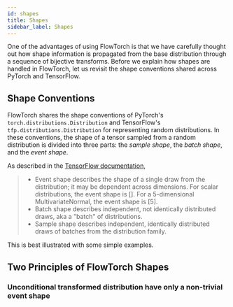 ```yaml
---
id: shapes
title: Shapes
sidebar_label: Shapes
---
```


One of the advantages of using FlowTorch is that we have carefully thought out how shape information is propagated from the base distribution through a sequence of bijective transforms. Before we explain how shapes are handled in FlowTorch, let us revisit the shape conventions shared across PyTorch and TensorFlow.

## Shape Conventions
FlowTorch shares the shape conventions of PyTorch's `torch.distributions.Distribution` and TensorFlow's `tfp.distributions.Distribution` for representing random distributions. In these conventions, the shape of a tensor sampled from a random distribution is divided into three parts: the *sample shape*, the *batch shape*, and the *event shape*.

As described in the [TensorFlow documentation](https://www.tensorflow.org/probability/examples/Understanding_TensorFlow_Distributions_Shapes#basics),
> * Event shape describes the shape of a single draw from the distribution; it may be dependent across dimensions. For scalar distributions, the event shape is []. For a 5-dimensional MultivariateNormal, the event shape is [5].
> * Batch shape describes independent, not identically distributed draws, aka a "batch" of distributions.
> * Sample shape describes independent, identically distributed draws of batches from the distribution family.

This is best illustrated with some simple examples.

## Two Principles of FlowTorch Shapes
### Unconditional transformed distribution have only a non-trivial event shape
